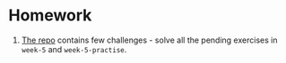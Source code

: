 # Homework

1. [The repo](https://github.com/CodeYourFuture/js-exercises) contains few challenges - solve all the pending exercises in `week-5` and `week-5-practise`.
